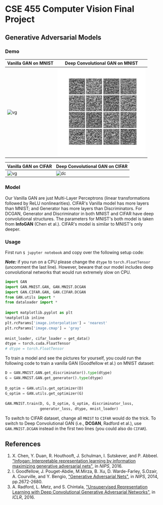 # CSE 455 Computer Vision Final Project

## Generative Adversarial Models

### Demo

| Vanilla GAN on MNIST | Deep Convolutional GAN on MNIST |
| -------------------- | ------------------------------- |
| ![vg](assets/Vanilla.gif) |    ![dc](assets/DCGAN.gif) |


| Vanilla GAN on CIFAR | Deep Convolutional GAN on CIFAR |
| -------------------- | ------------------------------- |
| ![vg](assets/cifar_vanilla.gif) |    ![dc](assets/cifar_dcgan.gif) |

### Model

Our Vanilla GAN are just Multi-Layer Perceptrons (linear transformations followed by ReLU nonlinearities).
CIFAR's Vanilla model has more layers than MNIST; and Generator has more layers than Discriminators. For DCGAN,
Generator and Discriminator in both MNIST and CIFAR have deep convolutional structures. The parameters for MNIST's
both model is taken from __InfoGAN__ (Chen et al.). CIFAR's model is similar to MNIST's only deeper.

### Usage

First run `$ jupyter notebook` and copy over the following setup code:

___Note:___ if you run on a CPU please change the `dtype` to `torch.FloatTensor` (uncomment the last line). However,
beware that our model includes deep convolutional networks that would run extremely slow on CPU.

```python
import GAN
import GAN.MNIST.GAN, GAN.MNIST.DCGAN
import GAN.CIFAR.GAN, GAN.CIFAR.DCGAN
from GAN.utils import *
from dataloader import *

import matplotlib.pyplot as plt
%matplotlib inline
plt.rcParams['image.interpolation'] = 'nearest'
plt.rcParams['image.cmap'] = 'gray'

mnist_loader, cifar_loader = get_data()
dtype = torch.cuda.FloatTensor
# dtype = torch.FloatTensor
```

To train a model and see the pictures for yourself, you could run the following code to train a vanilla GAN (Goodfellow et al.) on MNIST dataset:

```python
D = GAN.MNIST.GAN.get_discriminator().type(dtype)
G = GAN.MNIST.GAN.get_generator().type(dtype)

D_optim = GAN.utils.get_optimizer(D)
G_optim = GAN.utils.get_optimizer(G)

GAN.MNIST.train(D, G, D_optim, G_optim, discriminator_loss,
                generator_loss, dtype, mnist_loader)
```

To switch to CIFAR dataset, change all `MNIST` to `CIFAR` would do the trick. To switch to Deep Convolutional GAN (i.e., __DCGAN__, Radford et al.),
use `GAN.MNIST.DCGAN` instead in the first two lines (you could also do `CIFAR`).

## References

1. X. Chen, Y. Duan, R. Houthooft, J. Schulman, I. Sutskever, and P. Abbeel. ["Infogan: Interpretable
    representation learning by information maximizing generative adversarial nets"](https://arxiv.org/abs/1606.03657), in _NIPS_, 2016.
2. I. Goodfellow, J. Pouget-Abdie, M.Mirza, B. Xu, D. Warde-Farley, S.Ozair, A. Courville, and Y. Bengio,
    ["Generative Adversarial Nets"](https://arxiv.org/abs/1406.2661), in _NIPS_, 2014, pp.2672-2680.
3. A. Radford, L. Metz, and S. Chintala, ["Unsupervised Representation Learning with
    Deep Convolutional Generative Adversarial Networks"](https://arxiv.org/abs/1511.06434), in _ICLR_, 2016.